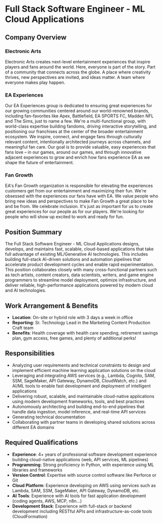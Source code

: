# Full Stack Software Engineer - ML Cloud Applications

## Company Overview

### Electronic Arts
Electronic Arts creates next-level entertainment experiences that inspire players and fans around the world. Here, everyone is part of the story. Part of a community that connects across the globe. A place where creativity thrives, new perspectives are invited, and ideas matter. A team where everyone makes play happen.

### EA Experiences
Our EA Experiences group is dedicated to ensuring great experiences for our growing communities centered around our world-renowned brands, including fan-favorites like Apex, Battlefield, EA SPORTS FC, Madden NFL and The Sims, just to name a few. We're a multi-functional group, with world-class expertise building fandoms, driving interactive storytelling, and positioning our franchises at the center of the broader entertainment ecosystem. We inspire, connect, and engage fans through culturally relevant content, intentionally architected journeys across channels, and meaningful fan care. Our goal is to provide valuable, easy experiences that fans love – in our games, around our games, and through innovative adjacent experiences to grow and enrich how fans experience EA as we shape the future of entertainment.

### Fan Growth
EA's Fan Growth organization is responsible for elevating the experiences customers get from our entertainment and maximizing their fun. We're obsessed with the experiences our fans have with EA. We value people who bring new ideas and perspectives to make Fan Growth a great place to be and be from. We celebrate inclusion. It's just as important for us to create great experiences for our people as for our players. We're looking for people who will show up excited to work and ready for fun.

## Position Summary
The Full Stack Software Engineer - ML Cloud Applications designs, develops, and maintains fast, scalable, cloud-based applications that take full advantage of existing ML/Generative AI technologies. This includes building full-stack AI-driven solutions and automation pipelines that accelerate product development cycles and enable rapid experimentation. This position collaborates closely with many cross-functional partners such as tech artists, content creators, data scientists, writers, and game engine programmers to streamline model deployment, optimize infrastructure, and deliver reliable, high-performance applications powered by modern cloud and AI technologies.

## Work Arrangement & Benefits
- **Location**: On-site or hybrid role with 3 days a week in office
- **Reporting**: Sr. Technology Lead in the Marketing Content Production Craft team
- **Benefits**: Health coverage with health care spending, retirement savings plan, gym access, free games, and plenty of additional perks!

## Responsibilities
- Analyzing user requirements and technical constraints to design and implement efficient machine learning application solutions on the cloud
- Leveraging and integrating AWS services (e.g., Lambda, Cognito, SAM, SSM, SageMaker, API Gateway, DynamoDB, CloudWatch, etc.) and AI/ML tools to enable fast development and deployment of intelligent applications
- Delivering robust, scalable, and maintainable cloud-native applications using modern development frameworks, tools, and best practices
- Autonomously architecting and building end-to-end pipelines that handle data ingestion, model inference, and real-time API services
- Generating technical documentation
- Collaborating with partner teams in developing shared solutions across different EA domains

## Required Qualifications
- **Experience**: 4+ years of professional software development experience building cloud-native applications (web, API services, ML pipelines)
- **Programming**: Strong proficiency in Python, with experience using ML libraries and frameworks
- **Version Control**: Expertise with source control software like Perforce or Git
- **Cloud Platform**: Experience developing on AWS using services such as Lambda, SAM, SSM, SageMaker, API Gateway, DynamoDB, etc.
- **AI Tools**: Experience with AI tools for fast application development (coding agents, AWS, MCP, n8n…)
- **Development Stack**: Experience with full-stack or backend development including RESTful APIs and infrastructure-as-code tools (CloudFormation)

